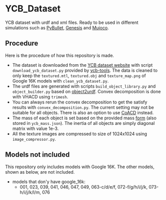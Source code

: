 # YCB_Dataset

YCB dataset with urdf and xml files. Ready to be used in different simulations such as [PyBullet](https://github.com/bulletphysics/bullet3), [Genesis](https://github.com/Genesis-Embodied-AI/Genesis) and [Mujoco](https://github.com/google-deepmind/mujoco).

## Procedure

Here is the procedure of how this repository is made.

- The dataset is downloaded from the [YCB dataset website](https://www.ycbbenchmarks.com/) with script `download_ycb_dataset.py` provided by [ycb-tools](https://github.com/sea-bass/ycb-tools/tree/main). The data is cleaned to only keep the `textured.mtl`, `textured.obj` and `texture_map.png` of Google 16K models with `clean_ycb_dataset.py`.
- The urdf files are generated with scripts `build_object_library.py` and `object_builder.py` based on [object2urdf](https://github.com/harvard-microrobotics/object2urdf). Convex decomposition is done with VHACD using `trimesh`.
- You can always rerun the convex decomposition to get the satisfy results with `convex_decomposition.py`. The current setting may not be suitable for all objects. There is also an option to use [CoACD](https://github.com/SarahWeiii/CoACD) instead.
- The mass of each object is set based on the provided mass [form](http://www.ycbbenchmarks.com/wp-content/uploads/2015/09/object-list-Sheet1.pdf) (also stored in `ycb_mass.json`). The inertia of all objects are simply diagonal matrix with value 1e-3.
- All the texture images are compressed to size of 1024x1024 using `image_compressor.py`.

## Models not included

This repository only includes models with Google 16K. The other models, shown as below, are not included.

- models that don'y have google_16k:
  - 001, 023, 039, 041, 046, 047, 049, 063-c/d/e/f, 072-f/g/h/i/j/k, 073-h/i/j/k/l/m, 076
